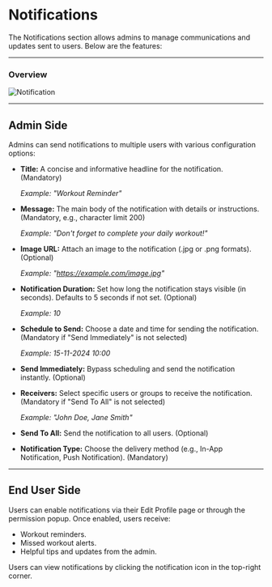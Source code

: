 # Notifications

The Notifications section allows admins to manage communications and updates sent to users. Below are the features:

---

### Overview

![Notification](/img/Notification.png)

---

## Admin Side

Admins can send notifications to multiple users with various configuration options:

- **Title:** A concise and informative headline for the notification. (Mandatory)
  
  *Example: "Workout Reminder"*

- **Message:** The main body of the notification with details or instructions. (Mandatory, e.g., character limit 200)
  
  *Example: "Don't forget to complete your daily workout!"*

- **Image URL:** Attach an image to the notification (.jpg or .png formats). (Optional)
  
  *Example: "https://example.com/image.jpg"*

- **Notification Duration:** Set how long the notification stays visible (in seconds). Defaults to 5 seconds if not set. (Optional)
  
  *Example: 10*

- **Schedule to Send:** Choose a date and time for sending the notification. (Mandatory if "Send Immediately" is not selected)
  
  *Example: 15-11-2024 10:00*

- **Send Immediately:** Bypass scheduling and send the notification instantly. (Optional)
  
- **Receivers:** Select specific users or groups to receive the notification. (Mandatory if "Send To All" is not selected)
  
  *Example: "John Doe, Jane Smith"*

- **Send To All:** Send the notification to all users. (Optional)
  
- **Notification Type:** Choose the delivery method (e.g., In-App Notification, Push Notification). (Mandatory)

---

## End User Side

Users can enable notifications via their Edit Profile page or through the permission popup. Once enabled, users receive:

- Workout reminders.
- Missed workout alerts.
- Helpful tips and updates from the admin.

Users can view notifications by clicking the notification icon in the top-right corner.
